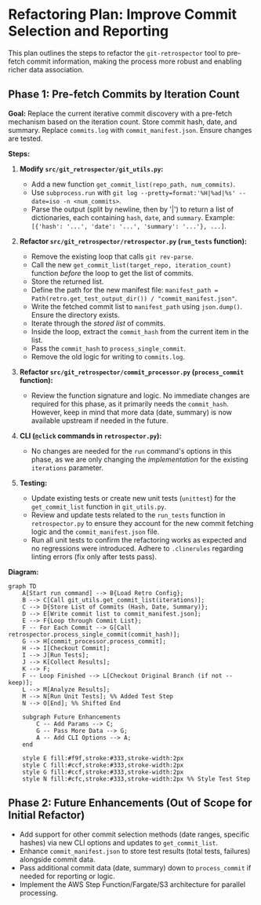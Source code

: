 # Refactoring Plan: Improve Commit Selection and Reporting

This plan outlines the steps to refactor the `git-retrospector` tool to pre-fetch commit information, making the process more robust and enabling richer data association.

## Phase 1: Pre-fetch Commits by Iteration Count

**Goal:** Replace the current iterative commit discovery with a pre-fetch mechanism based on the iteration count. Store commit hash, date, and summary. Replace `commits.log` with `commit_manifest.json`. Ensure changes are tested.

**Steps:**

1.  **Modify `src/git_retrospector/git_utils.py`:**
    *   Add a new function `get_commit_list(repo_path, num_commits)`.
    *   Use `subprocess.run` with `git log --pretty=format:'%H|%ad|%s' --date=iso -n <num_commits>`.
    *   Parse the output (split by newline, then by '|') to return a list of dictionaries, each containing `hash`, `date`, and `summary`. Example: `[{'hash': '...', 'date': '...', 'summary': '...'}, ...]`.

2.  **Refactor `src/git_retrospector/retrospector.py` (`run_tests` function):**
    *   Remove the existing loop that calls `git rev-parse`.
    *   Call the new `get_commit_list(target_repo, iteration_count)` function *before* the loop to get the list of commits.
    *   Store the returned list.
    *   Define the path for the new manifest file: `manifest_path = Path(retro.get_test_output_dir()) / "commit_manifest.json"`.
    *   Write the fetched commit list to `manifest_path` using `json.dump()`. Ensure the directory exists.
    *   Iterate through the *stored list* of commits.
    *   Inside the loop, extract the `commit_hash` from the current item in the list.
    *   Pass the `commit_hash` to `process_single_commit`.
    *   Remove the old logic for writing to `commits.log`.

3.  **Refactor `src/git_retrospector/commit_processor.py` (`process_commit` function):**
    *   Review the function signature and logic. No immediate changes are required for this phase, as it primarily needs the `commit_hash`. However, keep in mind that more data (date, summary) is now available upstream if needed in the future.

4.  **CLI (`@click` commands in `retrospector.py`):**
    *   No changes are needed for the `run` command's options in this phase, as we are only changing the *implementation* for the existing `iterations` parameter.

5.  **Testing:**
    *   Update existing tests or create new unit tests (`unittest`) for the `get_commit_list` function in `git_utils.py`.
    *   Review and update tests related to the `run_tests` function in `retrospector.py` to ensure they account for the new commit fetching logic and the `commit_manifest.json` file.
    *   Run all unit tests to confirm the refactoring works as expected and no regressions were introduced. Adhere to `.clinerules` regarding linting errors (fix only after tests pass).

**Diagram:**

```mermaid
graph TD
    A[Start run command] --> B{Load Retro Config};
    B --> C[Call git_utils.get_commit_list(iterations)];
    C --> D{Store List of Commits (Hash, Date, Summary)};
    D --> E[Write commit list to commit_manifest.json];
    E --> F{Loop through Commit List};
    F -- For Each Commit --> G[Call retrospector.process_single_commit(commit_hash)];
    G --> H[commit_processor.process_commit];
    H --> I[Checkout Commit];
    I --> J[Run Tests];
    J --> K[Collect Results];
    K --> F;
    F -- Loop Finished --> L[Checkout Original Branch (if not --keep)];
    L --> M[Analyze Results];
    M --> N[Run Unit Tests]; %% Added Test Step
    N --> O[End]; %% Shifted End

    subgraph Future Enhancements
        C -- Add Params --> C;
        G -- Pass More Data --> G;
        A -- Add CLI Options --> A;
    end

    style E fill:#f9f,stroke:#333,stroke-width:2px
    style C fill:#ccf,stroke:#333,stroke-width:2px
    style G fill:#ccf,stroke:#333,stroke-width:2px
    style N fill:#cfc,stroke:#333,stroke-width:2px %% Style Test Step
```

## Phase 2: Future Enhancements (Out of Scope for Initial Refactor)

*   Add support for other commit selection methods (date ranges, specific hashes) via new CLI options and updates to `get_commit_list`.
*   Enhance `commit_manifest.json` to store test results (total tests, failures) alongside commit data.
*   Pass additional commit data (date, summary) down to `process_commit` if needed for reporting or logic.
*   Implement the AWS Step Function/Fargate/S3 architecture for parallel processing.
